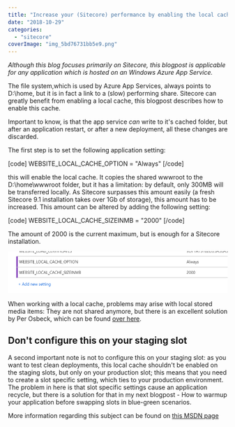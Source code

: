 ```yaml
---
title: "Increase your (Sitecore) performance by enabling the local cache on Azure App Services"
date: "2018-10-29"
categories: 
  - "sitecore"
coverImage: "img_5bd76731bb5e9.png"
---
```


_Although this blog focuses primarily on Sitecore, this blogpost is applicable for any application which is hosted on an Windows Azure App Service._

The file system,which is used by Azure App Services, always points to D:\\home, but it is in fact a link to a (slow) performing share. Sitecore can greatly benefit from enabling a local cache, this blogpost describes how to enable this cache.

Important to know, is that the app service _can_ write to it's cached folder, but after an application restart, or after a new deployment, all these changes are discarded.

The first step is to set the following application setting:

\[code\] WEBSITE\_LOCAL\_CACHE\_OPTION = "Always" \[/code\]

this will enable the local cache. It copies the shared wwwroot to the D:\\home\\wwwroot folder, but it has a limitation: by default, only 300MB will be transferred locally. As Sitecore surpasses this amount easily (a fresh Sitecore 9.1 installation takes over 1Gb of storage), this amount has to be increased. This amount can be altered by adding the following setting:

\[code\] WEBSITE\_LOCAL\_CACHE\_SIZEINMB = "2000" \[/code\]

The amount of 2000 is the current maximum, but is enough for a Sitecore installation.

![](images/img_5bd7675915aaa.png)

When working with a local cache, problems may arise with local stored media items: They are not shared anymore, but there is an excellent solution by Per Osbeck, which can be found [over here](https://medium.com/@osbeck.per/sitecore-azure-blob-cache-media-provider-45bd6aa533bf).

## Don't configure this on your staging slot

A second important note is not to configure this on your staging slot: as you want to test clean deployments, this local cache shouldn't be enabled on the staging slots, but only on your production slot; this means that you need to create a slot specific setting, which ties to your production environment. The problem in here is that slot specific settings cause an application recycle, but there is a solution for that in my next blogpost - How to warmup your application before swapping slots in blue-green scenarios.

More information regarding this subject can be found on [this MSDN page](https://docs.microsoft.com/nl-nl/azure/app-service/app-service-local-cache-overview)
